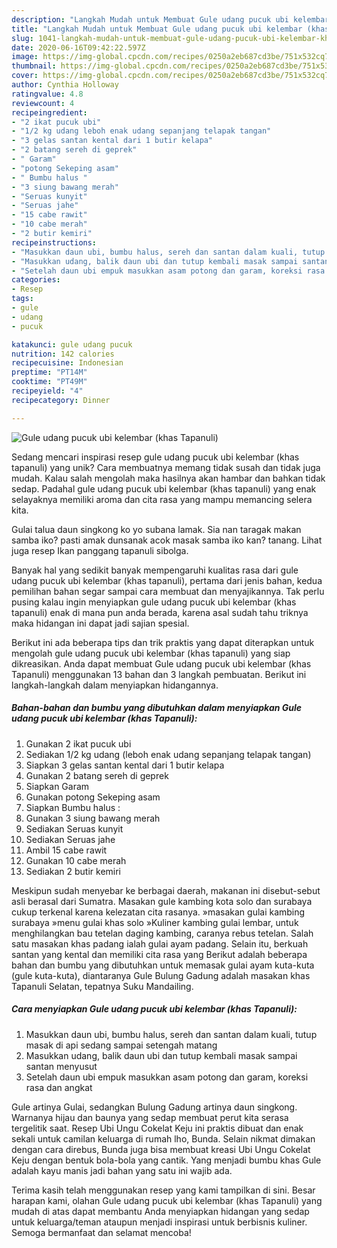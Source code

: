 ```yaml
---
description: "Langkah Mudah untuk Membuat Gule udang pucuk ubi kelembar (khas Tapanuli) yang Menggugah Selera"
title: "Langkah Mudah untuk Membuat Gule udang pucuk ubi kelembar (khas Tapanuli) yang Menggugah Selera"
slug: 1041-langkah-mudah-untuk-membuat-gule-udang-pucuk-ubi-kelembar-khas-tapanuli-yang-menggugah-selera
date: 2020-06-16T09:42:22.597Z
image: https://img-global.cpcdn.com/recipes/0250a2eb687cd3be/751x532cq70/gule-udang-pucuk-ubi-kelembar-khas-tapanuli-foto-resep-utama.jpg
thumbnail: https://img-global.cpcdn.com/recipes/0250a2eb687cd3be/751x532cq70/gule-udang-pucuk-ubi-kelembar-khas-tapanuli-foto-resep-utama.jpg
cover: https://img-global.cpcdn.com/recipes/0250a2eb687cd3be/751x532cq70/gule-udang-pucuk-ubi-kelembar-khas-tapanuli-foto-resep-utama.jpg
author: Cynthia Holloway
ratingvalue: 4.8
reviewcount: 4
recipeingredient:
- "2 ikat pucuk ubi"
- "1/2 kg udang leboh enak udang sepanjang telapak tangan"
- "3 gelas santan kental dari 1 butir kelapa"
- "2 batang sereh di geprek"
- " Garam"
- "potong Sekeping asam"
- " Bumbu halus "
- "3 siung bawang merah"
- "Seruas kunyit"
- "Seruas jahe"
- "15 cabe rawit"
- "10 cabe merah"
- "2 butir kemiri"
recipeinstructions:
- "Masukkan daun ubi, bumbu halus, sereh dan santan dalam kuali, tutup masak di api sedang sampai setengah matang"
- "Masukkan udang, balik daun ubi dan tutup kembali masak sampai santan menyusut"
- "Setelah daun ubi empuk masukkan asam potong dan garam, koreksi rasa dan angkat"
categories:
- Resep
tags:
- gule
- udang
- pucuk

katakunci: gule udang pucuk 
nutrition: 142 calories
recipecuisine: Indonesian
preptime: "PT14M"
cooktime: "PT49M"
recipeyield: "4"
recipecategory: Dinner

---
```



![Gule udang pucuk ubi kelembar (khas Tapanuli)](https://img-global.cpcdn.com/recipes/0250a2eb687cd3be/751x532cq70/gule-udang-pucuk-ubi-kelembar-khas-tapanuli-foto-resep-utama.jpg)

Sedang mencari inspirasi resep gule udang pucuk ubi kelembar (khas tapanuli) yang unik? Cara membuatnya memang tidak susah dan tidak juga mudah. Kalau salah mengolah maka hasilnya akan hambar dan bahkan tidak sedap. Padahal gule udang pucuk ubi kelembar (khas tapanuli) yang enak selayaknya memiliki aroma dan cita rasa yang mampu memancing selera kita.

Gulai talua daun singkong ko yo subana lamak. Sia nan taragak makan samba iko? pasti amak dunsanak acok masak samba iko kan? tanang. Lihat juga resep Ikan panggang tapanuli sibolga.

Banyak hal yang sedikit banyak mempengaruhi kualitas rasa dari gule udang pucuk ubi kelembar (khas tapanuli), pertama dari jenis bahan, kedua pemilihan bahan segar sampai cara membuat dan menyajikannya. Tak perlu pusing kalau ingin menyiapkan gule udang pucuk ubi kelembar (khas tapanuli) enak di mana pun anda berada, karena asal sudah tahu triknya maka hidangan ini dapat jadi sajian spesial.


Berikut ini ada beberapa tips dan trik praktis yang dapat diterapkan untuk mengolah gule udang pucuk ubi kelembar (khas tapanuli) yang siap dikreasikan. Anda dapat membuat Gule udang pucuk ubi kelembar (khas Tapanuli) menggunakan 13 bahan dan 3 langkah pembuatan. Berikut ini langkah-langkah dalam menyiapkan hidangannya.

<!--inarticleads1-->

##### Bahan-bahan dan bumbu yang dibutuhkan dalam menyiapkan Gule udang pucuk ubi kelembar (khas Tapanuli):

1. Gunakan 2 ikat pucuk ubi
1. Sediakan 1/2 kg udang (leboh enak udang sepanjang telapak tangan)
1. Siapkan 3 gelas santan kental dari 1 butir kelapa
1. Gunakan 2 batang sereh di geprek
1. Siapkan  Garam
1. Gunakan potong Sekeping asam
1. Siapkan  Bumbu halus :
1. Gunakan 3 siung bawang merah
1. Sediakan Seruas kunyit
1. Sediakan Seruas jahe
1. Ambil 15 cabe rawit
1. Gunakan 10 cabe merah
1. Sediakan 2 butir kemiri


Meskipun sudah menyebar ke berbagai daerah, makanan ini disebut-sebut asli berasal dari Sumatra. Masakan gule kambing kota solo dan surabaya cukup terkenal karena kelezatan cita rasanya. »masakan gulai kambing surabaya »menu gulai khas solo »Kuliner kambing gulai lembar, untuk menghilangkan bau tetelan daging kambing, caranya rebus tetelan. Salah satu masakan khas padang ialah gulai ayam padang. Selain itu, berkuah santan yang kental dan memiliki cita rasa yang Berikut adalah beberapa bahan dan bumbu yang dibutuhkan untuk memasak gulai ayam kuta-kuta (gule kuta-kuta), diantaranya  Gule Bulung Gadung adalah masakan khas Tapanuli Selatan, tepatnya Suku Mandailing. 

<!--inarticleads2-->

##### Cara menyiapkan Gule udang pucuk ubi kelembar (khas Tapanuli):

1. Masukkan daun ubi, bumbu halus, sereh dan santan dalam kuali, tutup masak di api sedang sampai setengah matang
1. Masukkan udang, balik daun ubi dan tutup kembali masak sampai santan menyusut
1. Setelah daun ubi empuk masukkan asam potong dan garam, koreksi rasa dan angkat


Gule artinya Gulai, sedangkan Bulung Gadung artinya daun singkong. Warnanya hijau dan baunya yang sedap membuat perut kita serasa tergelitik saat. Resep Ubi Ungu Cokelat Keju ini praktis dibuat dan enak sekali untuk camilan keluarga di rumah lho, Bunda. Selain nikmat dimakan dengan cara direbus, Bunda juga bisa membuat kreasi Ubi Ungu Cokelat Keju dengan bentuk bola-bola yang cantik. Yang menjadi bumbu khas Gule adalah kayu manis jadi bahan yang satu ini wajib ada. 

Terima kasih telah menggunakan resep yang kami tampilkan di sini. Besar harapan kami, olahan Gule udang pucuk ubi kelembar (khas Tapanuli) yang mudah di atas dapat membantu Anda menyiapkan hidangan yang sedap untuk keluarga/teman ataupun menjadi inspirasi untuk berbisnis kuliner. Semoga bermanfaat dan selamat mencoba!
